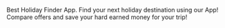 Best Holiday Finder App.
Find your next holiday destination using our App!
Compare offers and save your hard earned money for your trip!
